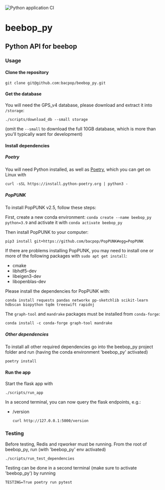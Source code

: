 ![Python application CI](https://github.com/bacpop/beebop_py/actions/workflows/python-app.yml/badge.svg)

# beebop_py
## Python API for beebop

### Usage

#### Clone the repository
```
git clone git@github.com:bacpop/beebop_py.git
```
#### Get the database

You will need the GPS_v4 database, please download and extract it into `/storage`:

```
./scripts/download_db --small storage
```

(omit the `--small` to download the full 10GB database, which is more than you'll typically want for development)

#### Install dependencies
##### Poetry
You will need Python installed, as well as [Poetry](https://python-poetry.org/), which you can get on Linux with 
```
curl -sSL https://install.python-poetry.org | python3 -
```

##### PopPUNK
To install PopPUNK v2.5, follow these steps:


First, create a new conda environment: `conda create --name beebop_py python=3.9` and activate it with `conda activate beebop_py`


Then install PopPUNK to your computer: 
```
pip3 install git+https://github.com/bacpop/PopPUNK#egg=PopPUNK
```

If there are problems installing PopPUNK, you may need to install one or more of the following packages with `sudo apt get install`:
- cmake
- libhdf5-dev
- libeigen3-dev
- libopenblas-dev

Please install the dependencies for PopPUNK with:
```
conda install requests pandas networkx pp-sketchlib scikit-learn hdbscan biopython tqdm treeswift rapidnj 
```

The `graph-tool` and `mandrake` packages must be installed from `conda-forge`:
```
conda install -c conda-forge graph-tool mandrake
```


##### Other dependencies
To install all other required dependencies go into the beebop_py project folder and run (having the conda environment 'beebop_py' activated)
```
poetry install
```
#### Run the app
Start the flask app with
```
./scripts/run_app
```
In a second terminal, you can now query the flask endpoints, e.g.:
- /version
  ```
  curl http://127.0.0.1:5000/version
  ```
### Testing
Before testing, Redis and rqworker must be running. From the root of beebop_py, run (with 'beebop_py' env activated)
```
./scripts/run_test_dependencies
```
Testing can be done in a second terminal (make sure to activate 'beebop_py') by running 
```
TESTING=True poetry run pytest
```
